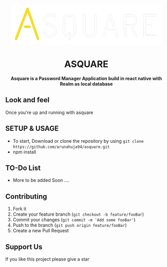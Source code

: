 <!-- Title -->

<p align="center">
    <img src="src/assets/img/logo2-darkbg.png" height="128">
    <h1 align="center">ASQUARE</h1>
</p>

<!-- Header -->

<p align="center">
  <b>Asquare is a Password Manager Application build in react native with Realm as local database</b>
  <br />
<!-- 
  <p align="center">
    <a href="https://arunahuja94.github.io/requestman/"> <img alt="Web Application" longdesc="Requestman - Web Application" src="https://img.shields.io/badge/web-000.svg?style=flat-square&logo=GOOGLE-CHROME&labelColor=4285F4&logoColor=fff" /></a>
     <img alt="Web Application" src="https://img.shields.io/badge/Status-In%20Progress...-green" />
  </p> -->
  
</p>

 
## Look and feel

Once you're up and running with asquare


## SETUP & USAGE

- To start, Download or clone the repository by using `git clone https://github.com/arunahuja94/asquare.git`
- npm install



## TO-Do List

- More to be added Soon .... 


## Contributing

1. Fork it
2. Create your feature branch (`git checkout -b feature/fooBar`)
3. Commit your changes (`git commit -m 'Add some fooBar'`)
4. Push to the branch (`git push origin feature/fooBar`)
5. Create a new Pull Request


## Support Us

If you like this project please give a star


